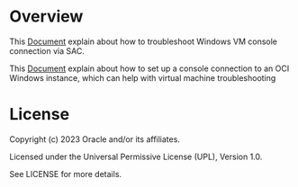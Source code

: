 # Overview 
This [Document](Troubleshooting-OCI-Win-VM-Console-Connection.pdf) explain about how to troubleshoot Windows VM console connection via SAC.


This [Document](Windows-Instance-Console-Creation.pdf) explain about how to set up a console connection to an OCI Windows instance, which can help with virtual machine troubleshooting

# License
Copyright (c) 2023 Oracle and/or its affiliates.

Licensed under the Universal Permissive License (UPL), Version 1.0.

See LICENSE for more details.

